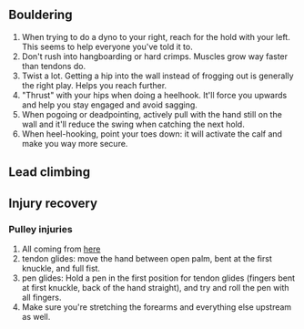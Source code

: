 ## Bouldering
1. When trying to do a dyno to your right, reach for the hold with your left. This seems to help everyone you've told it to.
1. Don't rush into hangboarding or hard crimps. Muscles grow way faster than tendons do.
1. Twist a lot. Getting a hip into the wall instead of frogging out is generally the right play. Helps you reach further.
1. "Thrust" with your hips when doing a heelhook. It'll force you upwards and help you stay engaged and avoid sagging.
1. When pogoing or deadpointing, actively pull with the hand still on the wall and it'll reduce the swing when catching the next hold.
1. When heel-hooking, point your toes down: it will activate the calf and make you way more secure.

## Lead climbing

## Injury recovery
### Pulley injuries
1. All coming from [here](https://www.youtube.com/watch?v=RWZQMnlHEbg)
1. tendon glides: move the hand between open palm, bent at the first knuckle, and full fist.
1. pen glides: Hold a pen in the first position for tendon glides (fingers bent at first knuckle, back of the hand straight), and try and roll the pen with all fingers.
1. Make sure you're stretching the forearms and everything else upstream as well.
